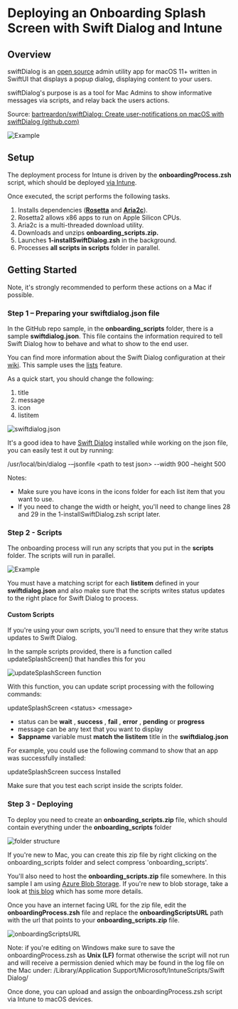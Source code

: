 # Deploying an Onboarding Splash Screen with Swift Dialog and Intune

## Overview

swiftDialog is an [open source](https://github.com/bartreardon/swiftDialog) admin utility app for macOS 11+ written in SwiftUI that displays a popup dialog, displaying content to your users.

swiftDialog's purpose is as a tool for Mac Admins to show informative messages via scripts, and relay back the users actions.

Source: [bartreardon/swiftDialog: Create user-notifications on macOS with swiftDialog (github.com)](https://github.com/bartreardon/swiftDialog)

![Example](https://github.com/microsoft/shell-intune-samples/blob/master/img/Swift%20Dialog/example1.png)

## Setup

The deployment process for Intune is driven by the **onboardingProcess.zsh** script, which should be deployed [via Intune](https://learn.microsoft.com/en-us/mem/intune/apps/macos-shell-scripts).

Once executed, the script performs the following tasks.

1. Installs dependencies ([**Rosetta**](https://support.apple.com/en-gb/HT211861) and [**Aria2c**](https://aria2.github.io/)).
  1. Rosetta2 allows x86 apps to run on Apple Silicon CPUs.
  2. Aria2c is a multi-threaded download utility.
2. Downloads and unzips **onboarding\_scripts.zip.**
3. Launches **1-installSwiftDialog.zsh** in the background.
4. Processes **all scripts in scripts** folder in parallel.

## Getting Started

Note, it's strongly recommended to perform these actions on a Mac if possible.

### Step 1 – Preparing your swiftdialog.json file

In the GitHub repo sample, in the **onboarding\_scripts** folder, there is a sample **swiftdialog.json**. This file contains the information required to tell Swift Dialog how to behave and what to show to the end user.

You can find more information about the Swift Dialog configuration at their [wiki](https://github.com/bartreardon/swiftDialog/wiki). This sample uses the [lists](https://github.com/bartreardon/swiftDialog/wiki/Item-Lists) feature.

As a quick start, you should change the following:

1. title
2. message
3. icon
4. listitem

![swiftdialog.json](https://github.com/microsoft/shell-intune-samples/blob/master/img/Swift%20Dialog/examplejson.png)

It's a good idea to have [Swift Dialog](https://github.com/bartreardon/swiftDialog/releases/latest) installed while working on the json file, you can easily test it out by running:

/usr/local/bin/dialog -–jsonfile \<path to test json\> --width 900 –height 500

Notes:

- Make sure you have icons in the icons folder for each list item that you want to use.
- If you need to change the width or height, you'll need to change lines 28 and 29 in the 1-installSwiftDialog.zsh script later.

### Step 2 - Scripts

The onboarding process will run any scripts that you put in the **scripts** folder. The scripts will run in parallel.

![Example](https://github.com/microsoft/shell-intune-samples/blob/master/img/Swift%20Dialog/scripts.png)

You must have a matching script for each **listitem** defined in your **swiftdialog.json** and also make sure that the scripts writes status updates to the right place for Swift Dialog to process.

#### Custom Scripts

If you're using your own scripts, you'll need to ensure that they write status updates to Swift Dialog.

In the sample scripts provided, there is a function called updateSplashScreen() that handles this for you

![updateSplashScreen function](https://github.com/microsoft/shell-intune-samples/blob/master/img/Swift%20Dialog/updateSplashScreenFunction.png)

With this function, you can update script processing with the following commands:

updateSplashScreen \<status\> \<message\>

- status can be **wait** , **success** , **fail** , **error** , **pending** or **progress**
- message can be any text that you want to display
- **$appname** variable must **match the listitem** title in the **swiftdialog.json**

For example, you could use the following command to show that an app was successfully installed:

updateSplashScreen success Installed

Make sure that you test each script inside the scripts folder.

### Step 3 - Deploying

To deploy you need to create an **onboarding\_scripts.zip** file, which should contain everything under the **onboarding\_scripts** folder

![folder structure](https://github.com/microsoft/shell-intune-samples/blob/master/img/Swift%20Dialog/folderstructure.png)

If you're new to Mac, you can create this zip file by right clicking on the onboarding\_scripts folder and select compress 'onboarding\_scripts'.

You'll also need to host the **onboarding\_scripts.zip** file somewhere. In this sample I am using [Azure Blob Storage](https://learn.microsoft.com/en-us/azure/storage/blobs/storage-blobs-introduction). If you're new to blob storage, take a look at [this blog](https://techcommunity.microsoft.com/t5/intune-customer-success/deploying-macos-apps-with-the-microsoft-intune-scripting-agent/ba-p/2298072) which has some more details.

Once you have an internet facing URL for the zip file, edit the **onboardingProcess.zsh** file and replace the **onboardingScriptsURL** path with the url that points to your **onboarding\_scripts.zip** file.

![onboardingScriptsURL](https://github.com/microsoft/shell-intune-samples/blob/master/img/Swift%20Dialog/onBoardingScriptsURL.png)

Note: if you're editing on Windows make sure to save the onboardingProcess.zsh as **Unix (LF)** format otherwise the script will not run and will receive a permission denied which may be found in the log file on the Mac under: /Library/Application Support/Microsoft/IntuneScripts/Swift Dialog/

Once done, you can upload and assign the onboardingProcess.zsh script via Intune to macOS devices.